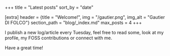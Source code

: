 +++
title = "Latest posts"
sort_by = "date"

[extra]
header = {title = "Welcome!", img = "/gautier.png", img_alt = "Gautier DI FOLCO"}
section_path = "blog/_index.md"
max_posts = 4
+++

I publish a new log/article every Tuesday, feel free to read some, look at my profile, my FOSS contributions or connect with me.

Have a great time!
